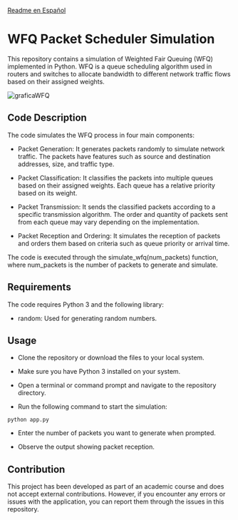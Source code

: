[Readme en Español](README(es).md)

# WFQ Packet Scheduler Simulation
This repository contains a simulation of Weighted Fair Queuing (WFQ) implemented in Python. WFQ is a queue scheduling algorithm used in routers and switches to allocate bandwidth to different network traffic flows based on their assigned weights.

![graficaWFQ](https://www.researchgate.net/publication/335465513/figure/fig2/AS:797186052866049@1567075374747/WFQ-Diagram-Representation.ppm)

## Code Description

The code simulates the WFQ process in four main components:

* Packet Generation: It generates packets randomly to simulate network traffic. The packets have features such as source and destination addresses, size, and traffic type.

* Packet Classification: It classifies the packets into multiple queues based on their assigned weights. Each queue has a relative priority based on its weight.

* Packet Transmission: It sends the classified packets according to a specific transmission algorithm. The order and quantity of packets sent from each queue may vary depending on the implementation.

* Packet Reception and Ordering: It simulates the reception of packets and orders them based on criteria such as queue priority or arrival time.

The code is executed through the simulate_wfq(num_packets) function, where num_packets is the number of packets to generate and simulate.

## Requirements

The code requires Python 3 and the following library:

* random: Used for generating random numbers.

## Usage

* Clone the repository or download the files to your local system.

* Make sure you have Python 3 installed on your system.

* Open a terminal or command prompt and navigate to the repository directory.

* Run the following command to start the simulation:

```
python app.py
```

* Enter the number of packets you want to generate when prompted.

* Observe the output showing packet reception.

## Contribution

This project has been developed as part of an academic course and does not accept external contributions. However, if you encounter any errors or issues with the application, you can report them through the issues in this repository.
